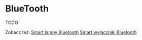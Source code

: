 # BlueTooth
TODO

Zobacz też:
[Smart lampy Bluetooth](../sprzęt/rodzaje/Smart%20lampy%20Bluetooth.md)
[Smart wyłączniki Bluetooth](../sprzęt/rodzaje/Smart%20wyłączniki%20Bluetooth.md)